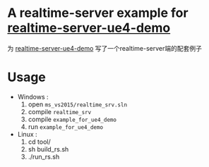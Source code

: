 # A realtime-server example for [realtime-server-ue4-demo](https://github.com/no5ix/realtime-server-ue4-demo)

为 [realtime-server-ue4-demo](https://github.com/no5ix/realtime-server-ue4-demo) 写了一个realtime-server端的配套例子



# Usage

- Windows : 
    1. open ` ms_vs2015/realtime_srv.sln `
    2. compile `realtime_srv`
    3. compile `example_for_ue4_demo`
    4. run `example_for_ue4_demo`
- Linux : 
    1. cd tool/
    2. sh build_rs.sh
    3. ./run_rs.sh